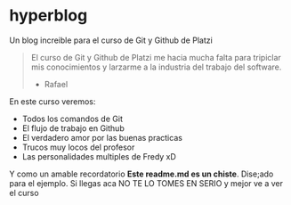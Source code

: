 # hyperblog
Un blog increible para el curso de Git y Github de Platzi
>El curso de Git y Github de Platzi me hacia mucha falta para tripiclar mis conocimientos y larzarme a la industria del trabajo del software.
> - Rafael

En este curso veremos:
* Todos los comandos de Git
* El flujo de trabajo en Github
* El verdadero amor por las buenas practicas
* Trucos muy locos del profesor
* Las personalidades multiples de Fredy xD

Y como un amable recordatorio **Este readme.md es un chiste**. Dise;ado para el ejemplo. Si llegas aca NO TE LO TOMES EN SERIO y mejor ve a ver el curso
